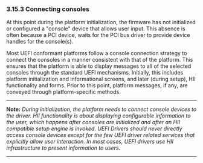 <!--- @file
  3.15.3 Connecting consoles

  Copyright (c) 2012-2018, Intel Corporation. All rights reserved.<BR>

  Redistribution and use in source (original document form) and 'compiled'
  forms (converted to PDF, epub, HTML and other formats) with or without
  modification, are permitted provided that the following conditions are met:

  1) Redistributions of source code (original document form) must retain the
     above copyright notice, this list of conditions and the following
     disclaimer as the first lines of this file unmodified.

  2) Redistributions in compiled form (transformed to other DTDs, converted to
     PDF, epub, HTML and other formats) must reproduce the above copyright
     notice, this list of conditions and the following disclaimer in the
     documentation and/or other materials provided with the distribution.

  THIS DOCUMENTATION IS PROVIDED BY TIANOCORE PROJECT "AS IS" AND ANY EXPRESS OR
  IMPLIED WARRANTIES, INCLUDING, BUT NOT LIMITED TO, THE IMPLIED WARRANTIES OF
  MERCHANTABILITY AND FITNESS FOR A PARTICULAR PURPOSE ARE DISCLAIMED. IN NO
  EVENT SHALL TIANOCORE PROJECT  BE LIABLE FOR ANY DIRECT, INDIRECT, INCIDENTAL,
  SPECIAL, EXEMPLARY, OR CONSEQUENTIAL DAMAGES (INCLUDING, BUT NOT LIMITED TO,
  PROCUREMENT OF SUBSTITUTE GOODS OR SERVICES; LOSS OF USE, DATA, OR PROFITS;
  OR BUSINESS INTERRUPTION) HOWEVER CAUSED AND ON ANY THEORY OF LIABILITY,
  WHETHER IN CONTRACT, STRICT LIABILITY, OR TORT (INCLUDING NEGLIGENCE OR
  OTHERWISE) ARISING IN ANY WAY OUT OF THE USE OF THIS DOCUMENTATION, EVEN IF
  ADVISED OF THE POSSIBILITY OF SUCH DAMAGE.

-->

### 3.15.3 Connecting consoles

At this point during the platform initialization, the firmware has not
initialized or configured a "console" device that allows user input. This
absence is often because a PCI device, waits for the PCI bus driver to provide
device handles for the console(s).

Most UEFI conformant platforms follow a console connection strategy to connect
the consoles in a manner consistent with that of the platform. This ensures
that the platform is able to display messages to all of the selected consoles
through the standard UEFI mechanisms. Initially, this includes platform
initialization and informational screens, and later (during setup), HII
functionality and forms. Prior to this point, platform messages, if any, are
conveyed through platform-specific methods.

**********
**Note:** _During initialization, the platform needs to connect console devices
to the driver. HII functionality is about displaying configurable information
to the user, which happens after consoles are initialized and after an HII
compatible setup engine is invoked. UEFI Drivers should never directly access
console devices except for the few UEFI driver related services that explicitly
allow user interaction. In most cases, UEFI drivers use HII infrastructure to
present information to users._
**********
